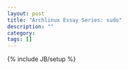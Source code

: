 ```yaml
---
layout: post
title: "Archlinux Essay Series: sudo"
description: ""
category: 
tags: []
---
```

{% include JB/setup %}
